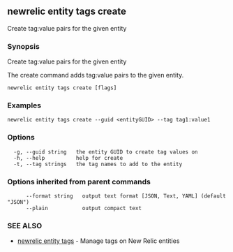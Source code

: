 ## newrelic entity tags create

Create tag:value pairs for the given entity

### Synopsis

Create tag:value pairs for the given entity

The create command adds tag:value pairs to the given entity.


```
newrelic entity tags create [flags]
```

### Examples

```
newrelic entity tags create --guid <entityGUID> --tag tag1:value1
```

### Options

```
  -g, --guid string   the entity GUID to create tag values on
  -h, --help          help for create
  -t, --tag strings   the tag names to add to the entity
```

### Options inherited from parent commands

```
      --format string   output text format [JSON, Text, YAML] (default "JSON")
      --plain           output compact text
```

### SEE ALSO

* [newrelic entity tags](newrelic_entity_tags.md)	 - Manage tags on New Relic entities

